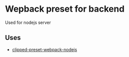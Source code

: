 # Wepback preset for backend

Used for nodejs server

## Uses
- [clipped-preset-webpack-nodejs](https://www.npmjs.com/package/clipped-preset-webpack-nodejs)
